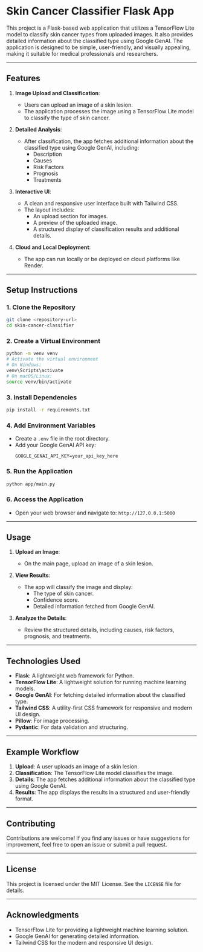 # Skin Cancer Classifier Flask App

This project is a Flask-based web application that utilizes a TensorFlow Lite model to classify skin cancer types from uploaded images. It also provides detailed information about the classified type using Google GenAI. The application is designed to be simple, user-friendly, and visually appealing, making it suitable for medical professionals and researchers.

---

## Features

1. **Image Upload and Classification**:
   - Users can upload an image of a skin lesion.
   - The application processes the image using a TensorFlow Lite model to classify the type of skin cancer.

2. **Detailed Analysis**:
   - After classification, the app fetches additional information about the classified type using Google GenAI, including:
     - Description
     - Causes
     - Risk Factors
     - Prognosis
     - Treatments

3. **Interactive UI**:
   - A clean and responsive user interface built with Tailwind CSS.
   - The layout includes:
     - An upload section for images.
     - A preview of the uploaded image.
     - A structured display of classification results and additional details.

4. **Cloud and Local Deployment**:
   - The app can run locally or be deployed on cloud platforms like Render.

---

## Setup Instructions

### 1. Clone the Repository
```bash
git clone <repository-url>
cd skin-cancer-classifier
```

### 2. Create a Virtual Environment
```bash
python -m venv venv
# Activate the virtual environment
# On Windows:
venv\Scripts\activate
# On macOS/Linux:
source venv/bin/activate
```

### 3. Install Dependencies
```bash
pip install -r requirements.txt
```

### 4. Add Environment Variables
- Create a `.env` file in the root directory.
- Add your Google GenAI API key:
  ```
  GOOGLE_GENAI_API_KEY=your_api_key_here
  ```

### 5. Run the Application
```bash
python app/main.py
```

### 6. Access the Application
- Open your web browser and navigate to: `http://127.0.0.1:5000`

---

## Usage

1. **Upload an Image**:
   - On the main page, upload an image of a skin lesion.

2. **View Results**:
   - The app will classify the image and display:
     - The type of skin cancer.
     - Confidence score.
     - Detailed information fetched from Google GenAI.

3. **Analyze the Details**:
   - Review the structured details, including causes, risk factors, prognosis, and treatments.

---

## Technologies Used

- **Flask**: A lightweight web framework for Python.
- **TensorFlow Lite**: A lightweight solution for running machine learning models.
- **Google GenAI**: For fetching detailed information about the classified type.
- **Tailwind CSS**: A utility-first CSS framework for responsive and modern UI design.
- **Pillow**: For image processing.
- **Pydantic**: For data validation and structuring.

---

## Example Workflow

1. **Upload**: A user uploads an image of a skin lesion.
2. **Classification**: The TensorFlow Lite model classifies the image.
3. **Details**: The app fetches additional information about the classified type using Google GenAI.
4. **Results**: The app displays the results in a structured and user-friendly format.

---

## Contributing

Contributions are welcome! If you find any issues or have suggestions for improvement, feel free to open an issue or submit a pull request.

---

## License

This project is licensed under the MIT License. See the `LICENSE` file for details.

---

## Acknowledgments

- TensorFlow Lite for providing a lightweight machine learning solution.
- Google GenAI for generating detailed information.
- Tailwind CSS for the modern and responsive UI design.